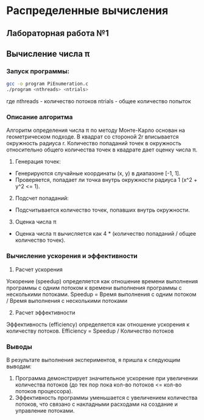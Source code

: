 # Распределенные вычисления
## Лабораторная работа №1

## Вычисление числа π
### Запуск программы:

```bash
gcc -o program PiEnumeration.c
./program <nthreads> <ntrials>
```

где nthreads - количество потоков
ntrials - общее количество попыток

### Описание алгоритма
Алгоритм определения числа π по методу Монте-Карло основан на геометрическом
подходе. В квадрат со стороной 2r вписывается окружность радиуса r. Количество
попаданий точек в окружность относительно общего количества точек в квадрате дает
оценку числа π.

1. Генерация точек:
* Генерируются случайные координаты (x, y) в диапазоне [-1, 1].
* Проверяется, попадает ли точка внутрь окружности радиуса 1 (x^2 + y^2 <= 1).

2. Подсчет попаданий:
* Подсчитывается количество точек, попавших внутрь окружности.

3. Оценка числа π
* Оценка числа π вычисляется как 4 * (количество попаданий / общее количество точек).


### Вычисление ускорения и эффективности

1. Расчет ускорения

Ускорение (speedup) определяется как отношение времени выполнения программы с одним потоком к времени выполнения программы с несколькими
потоками.
Speedup = Время выполнения с одним потоком / Время выполнения с несколькими потоками

2. Расчет эффективности

Эффективность (efficiency) определяется как отношение ускорения к количеству потоков.
Efficiency = Speedup / Количество потоков

### Выводы

В результате выполнения экспериментов, я пришла к следующим выводам:
1. Программа демонстрирует значительное ускорение при увеличении количества потоков (до тех пор пока кол-во потоков <= кол-во потоков процессора).
2. Эффективность программы уменьшается с увеличением количества потоков, что связано с накладными расходами на создание и управление
потоками. 

 


